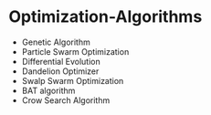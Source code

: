 # Optimization-Algorithms
- Genetic Algorithm
- Particle Swarm Optimization
- Differential Evolution
- Dandelion Optimizer
- Swalp Swarm Optimization
- BAT algorithm
- Crow Search Algorithm
